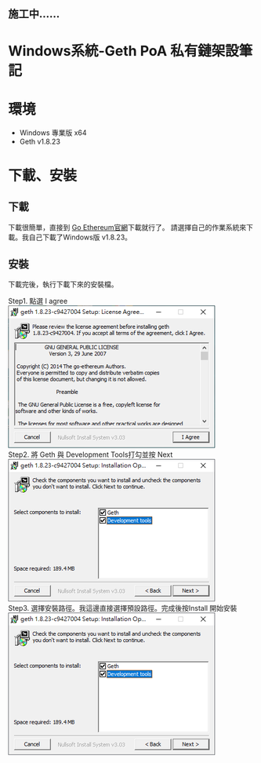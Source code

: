 ## 施工中......

# Windows系統-Geth PoA 私有鏈架設筆記
# 環境

- Windows 專業版 x64
- Geth v1.8.23

# 下載、安裝
## 下載

下載很簡單，直接到 [Go Ethereum官網](https://geth.ethereum.org/downloads/)下載就行了。
請選擇自己的作業系統來下載。我自己下載了Windows版 v1.8.23。

## 安裝

下載完後，執行下載下來的安裝檔。

Step1. 點選 I agree  
![step1](img/install1.png)  
Step2. 將 Geth 與 Development Tools打勾並按 Next  
![step2](img/install2.png)  
Step3. 選擇安裝路徑。我這邊直接選擇預設路徑。完成後按Install 開始安裝  
![step3](img/install2.png)  


